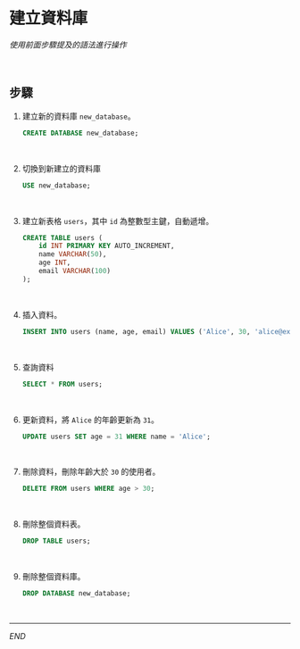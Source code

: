 # 建立資料庫

_使用前面步驟提及的語法進行操作_

<br>

## 步驟

1. 建立新的資料庫 `new_database`。

    ```sql
    CREATE DATABASE new_database;
    ```

<br>

2. 切換到新建立的資料庫

    ```sql
    USE new_database;
    ```

<br>

3. 建立新表格 `users`，其中 `id` 為整數型主鍵，自動遞增。

    ```sql
    CREATE TABLE users (
        id INT PRIMARY KEY AUTO_INCREMENT,
        name VARCHAR(50),
        age INT,
        email VARCHAR(100)
    );
    ```

<br>

4. 插入資料。

    ```sql
    INSERT INTO users (name, age, email) VALUES ('Alice', 30, 'alice@example.com');
    ```

<br>

5. 查詢資料

    ```sql
    SELECT * FROM users;
    ```

<br>

6. 更新資料，將 `Alice` 的年齡更新為 `31`。

    ```sql
    UPDATE users SET age = 31 WHERE name = 'Alice';
    ```

<br>

7. 刪除資料，刪除年齡大於 `30` 的使用者。

    ```sql
    DELETE FROM users WHERE age > 30;
    ```

<br>

8. 刪除整個資料表。

    ```sql
    DROP TABLE users;
    ```

<br>

9. 刪除整個資料庫。

    ```sql
    DROP DATABASE new_database;
    ```

<br>

___

_END_